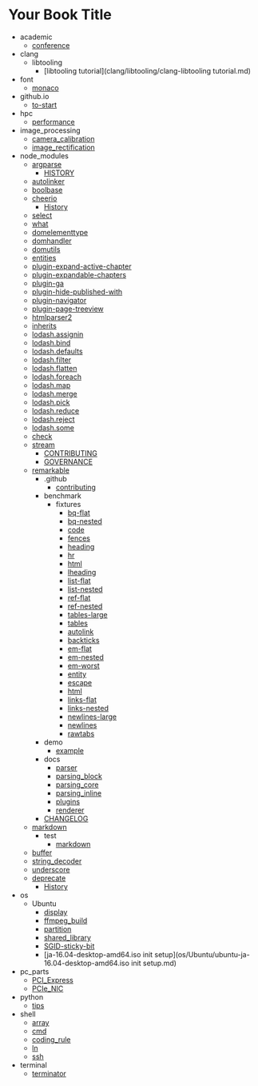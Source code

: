 # Your Book Title

- academic
  * [conference](academic/HPC-conference.md)
- clang
  - libtooling
    * [libtooling tutorial](clang/libtooling/clang-libtooling tutorial.md)
- font
  * [monaco](font/monaco.md)
- github.io
  * [to-start](github.io/how-to-start.md)
- hpc
  * [performance](hpc/performance.md)
- image_processing
  * [camera_calibration](image_processing/camera_calibration.md)
  * [image_rectification](image_processing/image_rectification.md)
- node_modules
  - [argparse](node_modules/argparse/README.md)
    * [HISTORY](node_modules/argparse/HISTORY.md)
  - [autolinker](node_modules/autolinker/README.md)
  - [boolbase](node_modules/boolbase/README.md)
  - [cheerio](node_modules/cheerio/Readme.md)
    * [History](node_modules/cheerio/History.md)
  - [select](node_modules/css-select/README.md)
  - [what](node_modules/css-what/readme.md)
  - [domelementtype](node_modules/domelementtype/readme.md)
  - [domhandler](node_modules/domhandler/readme.md)
  - [domutils](node_modules/domutils/readme.md)
  - [entities](node_modules/entities/readme.md)
  - [plugin-expand-active-chapter](node_modules/gitbook-plugin-expand-active-chapter/README.md)
  - [plugin-expandable-chapters](node_modules/gitbook-plugin-expandable-chapters/README.md)
  - [plugin-ga](node_modules/gitbook-plugin-ga/README.md)
  - [plugin-hide-published-with](node_modules/gitbook-plugin-hide-published-with/README.md)
  - [plugin-navigator](node_modules/gitbook-plugin-navigator/README.md)
  - [plugin-page-treeview](node_modules/gitbook-plugin-page-treeview/README.md)
  - [htmlparser2](node_modules/htmlparser2/README.md)
  - [inherits](node_modules/inherits/README.md)
  - [lodash.assignin](node_modules/lodash.assignin/README.md)
  - [lodash.bind](node_modules/lodash.bind/README.md)
  - [lodash.defaults](node_modules/lodash.defaults/README.md)
  - [lodash.filter](node_modules/lodash.filter/README.md)
  - [lodash.flatten](node_modules/lodash.flatten/README.md)
  - [lodash.foreach](node_modules/lodash.foreach/README.md)
  - [lodash.map](node_modules/lodash.map/README.md)
  - [lodash.merge](node_modules/lodash.merge/README.md)
  - [lodash.pick](node_modules/lodash.pick/README.md)
  - [lodash.reduce](node_modules/lodash.reduce/README.md)
  - [lodash.reject](node_modules/lodash.reject/README.md)
  - [lodash.some](node_modules/lodash.some/README.md)
  - [check](node_modules/nth-check/README.md)
  - [stream](node_modules/readable-stream/README.md)
    * [CONTRIBUTING](node_modules/readable-stream/CONTRIBUTING.md)
    * [GOVERNANCE](node_modules/readable-stream/GOVERNANCE.md)
  - [remarkable](node_modules/remarkable/README.md)
    - .github
      * [contributing](node_modules/remarkable/.github/contributing.md)
    - benchmark
      - fixtures
        * [bq-flat](node_modules/remarkable/benchmark/fixtures/block-bq-flat.md)
        * [bq-nested](node_modules/remarkable/benchmark/fixtures/block-bq-nested.md)
        * [code](node_modules/remarkable/benchmark/fixtures/block-code.md)
        * [fences](node_modules/remarkable/benchmark/fixtures/block-fences.md)
        * [heading](node_modules/remarkable/benchmark/fixtures/block-heading.md)
        * [hr](node_modules/remarkable/benchmark/fixtures/block-hr.md)
        * [html](node_modules/remarkable/benchmark/fixtures/block-html.md)
        * [lheading](node_modules/remarkable/benchmark/fixtures/block-lheading.md)
        * [list-flat](node_modules/remarkable/benchmark/fixtures/block-list-flat.md)
        * [list-nested](node_modules/remarkable/benchmark/fixtures/block-list-nested.md)
        * [ref-flat](node_modules/remarkable/benchmark/fixtures/block-ref-flat.md)
        * [ref-nested](node_modules/remarkable/benchmark/fixtures/block-ref-nested.md)
        * [tables-large](node_modules/remarkable/benchmark/fixtures/block-tables-large.md)
        * [tables](node_modules/remarkable/benchmark/fixtures/block-tables.md)
        * [autolink](node_modules/remarkable/benchmark/fixtures/inline-autolink.md)
        * [backticks](node_modules/remarkable/benchmark/fixtures/inline-backticks.md)
        * [em-flat](node_modules/remarkable/benchmark/fixtures/inline-em-flat.md)
        * [em-nested](node_modules/remarkable/benchmark/fixtures/inline-em-nested.md)
        * [em-worst](node_modules/remarkable/benchmark/fixtures/inline-em-worst.md)
        * [entity](node_modules/remarkable/benchmark/fixtures/inline-entity.md)
        * [escape](node_modules/remarkable/benchmark/fixtures/inline-escape.md)
        * [html](node_modules/remarkable/benchmark/fixtures/inline-html.md)
        * [links-flat](node_modules/remarkable/benchmark/fixtures/inline-links-flat.md)
        * [links-nested](node_modules/remarkable/benchmark/fixtures/inline-links-nested.md)
        * [newlines-large](node_modules/remarkable/benchmark/fixtures/inline-newlines-large.md)
        * [newlines](node_modules/remarkable/benchmark/fixtures/inline-newlines.md)
        * [rawtabs](node_modules/remarkable/benchmark/fixtures/rawtabs.md)
    - demo
      * [example](node_modules/remarkable/demo/example.md)
    - docs
      * [parser](node_modules/remarkable/docs/parser.md)
      * [parsing_block](node_modules/remarkable/docs/parsing_block.md)
      * [parsing_core](node_modules/remarkable/docs/parsing_core.md)
      * [parsing_inline](node_modules/remarkable/docs/parsing_inline.md)
      * [plugins](node_modules/remarkable/docs/plugins.md)
      * [renderer](node_modules/remarkable/docs/renderer.md)
    * [CHANGELOG](node_modules/remarkable/CHANGELOG.md)
  - [markdown](node_modules/remove-markdown/README.md)
    - test
      * [markdown](node_modules/remove-markdown/test/markdown.md)
  - [buffer](node_modules/safe-buffer/README.md)
  - [string_decoder](node_modules/string_decoder/README.md)
  - [underscore](node_modules/underscore/README.md)
  - [deprecate](node_modules/util-deprecate/README.md)
    * [History](node_modules/util-deprecate/History.md)
- os
  - Ubuntu
    * [display](os/Ubuntu/dual-display.md)
    * [ffmpeg_build](os/Ubuntu/ffmpeg_build.md)
    * [partition](os/Ubuntu/partition.md)
    * [shared_library](os/Ubuntu/shared_library.md)
    * [SGID-sticky-bit](os/Ubuntu/SUID-SGID-sticky-bit.md)
    * [ja-16.04-desktop-amd64.iso init setup](os/Ubuntu/ubuntu-ja-16.04-desktop-amd64.iso init setup.md)
- pc_parts
  * [PCI_Express](pc_parts/PCI_Express.md)
  * [PCIe_NIC](pc_parts/PCIe_NIC.md)
- python
  * [tips](python/tips.md)
- shell
  * [array](shell/array.md)
  * [cmd](shell/cmd.md)
  * [coding_rule](shell/coding_rule.md)
  * [ln](shell/ln.md)
  * [ssh](shell/ssh.md)
- terminal
  * [terminator](terminal/terminator.md)
